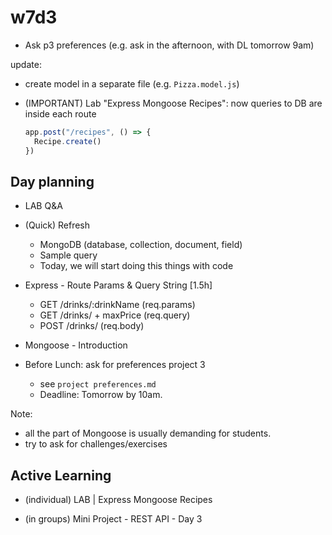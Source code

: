

# w7d3


- Ask p3 preferences (e.g. ask in the afternoon, with DL tomorrow 9am)


update:
- create model in a separate file (e.g. `Pizza.model.js`)
- (IMPORTANT) Lab "Express Mongoose Recipes": now queries to DB are inside each route 

  ```js
  app.post("/recipes", () => {
    Recipe.create()
  })
  ```




## Day planning



<!--


Demo: continue on ironRestaurant / create new app as in students portal ?
- if we follow students portal (books)
  - it's easier for them the "research" part
  - it also helps if we do a quick refresh on relationships w7d4
- if I use restaurant, it's an additional example BUT the code from w7d1 is res.send and res.sendFile



Notes: 
- create a separate file to practice mongoose methods ("mongoose-playground.js")
- use just res.json + test with Postman
- contents in the students portal for req.params and req.query are completely new (no DB yet)
  - form: instead of form, use Postman ??


- DATA MODELS: the part of data models can also be explained based on this project, eg:
  - Product model & Reviews as nested document
  - Product model & Seller model

-->


- LAB Q&A 

- (Quick) Refresh
  - MongoDB (database, collection, document, field)
  - Sample query
  - Today, we will start doing this things with code

- Express - Route Params & Query String [1.5h]
  - GET /drinks/:drinkName (req.params)
  - GET /drinks/ + maxPrice (req.query)
  - POST /drinks/ (req.body)

- Mongoose - Introduction

- Before Lunch: ask for preferences project 3
  - see `project preferences.md`
  - Deadline: Tomorrow by 10am.



Note: 
- all the part of Mongoose is usually demanding for students.
- try to ask for challenges/exercises 



## Active Learning

- (individual) LAB | Express Mongoose Recipes
  
- (in groups) Mini Project - REST API - Day 3



<!-- 

@todo: create RECORDING "Auth: intro and hash algorithms" (w7d5)

-->